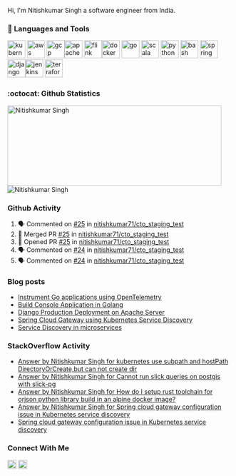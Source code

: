 
Hi, I'm Nitishkumar Singh a software engineer from India.

### 🧰 Languages and Tools
<p align="left"><img src="https://www.vectorlogo.zone/logos/kubernetes/kubernetes-icon.svg" alt="kubernetes" width="40" height="40"/> <img src="https://www.vectorlogo.zone/logos/amazon_aws/amazon_aws-ar21.svg" alt="aws" width="40" height="40"/> <img src="https://www.vectorlogo.zone/logos/google_cloud/google_cloud-icon.svg" alt="gcp" width="40" height="40"/><img src="https://www.vectorlogo.zone/logos/apache_spark/apache_spark-ar21.svg" alt="apache spark" width="40" height="40"/> <img src="https://www.vectorlogo.zone/logos/apache_flink/apache_flink-icon.svg" alt="flink" width="40" height="40"/><img src="https://www.vectorlogo.zone/logos/docker/docker-official.svg" alt="docker" width="40" height="40"/> <img src="https://www.vectorlogo.zone/logos/golang/golang-official.svg" alt="go" width="40" height="40"/> <img src="https://www.vectorlogo.zone/logos/scala-lang/scala-lang-icon.svg" alt="scala" width="40" height="40"/> <img src="https://www.vectorlogo.zone/logos/python/python-official.svg" alt="python" width="40" height="40"/> <img src="https://www.vectorlogo.zone/logos/gnu_bash/gnu_bash-icon.svg" alt="bash" width="40" height="40"/> <img src="https://www.vectorlogo.zone/logos/springio/springio-icon.svg" alt="spring" width="40" height="40"/> <img src="https://www.vectorlogo.zone/logos/djangoproject/djangoproject-ar21.svg" alt="django" width="40" height="40"/><img src="https://www.vectorlogo.zone/logos/jenkins/jenkins-icon.svg" alt="jenkins" width="40" height="40"/> <img src="https://www.vectorlogo.zone/logos/terraformio/terraformio-ar21.svg" alt="terraform" width="40" height="40"/>
</p>


### :octocat: Github Statistics
<p align="left">
<img  src="https://github-readme-stats.vercel.app/api?username=nitishkumar71&show_icons=true&theme=radical" alt="Nitishkumar Singh" width="480" height="180" />
<img src="https://github-readme-stats.vercel.app/api/top-langs/?username=nitishkumar71&exclude_repo=blog.nitishkumarsingh.xyz&layout=compact&hide=html&theme=radical&langs_count=10" alt="Nitishkumar Singh"/>
</p>

### Github Activity
<!--START_SECTION:activity-->
1. 🗣 Commented on [#25](https://github.com/nitishkumar71/cto_staging_test/pull/25#issuecomment-1730006305) in [nitishkumar71/cto_staging_test](https://github.com/nitishkumar71/cto_staging_test)
2. 🎉 Merged PR [#25](https://github.com/nitishkumar71/cto_staging_test/pull/25) in [nitishkumar71/cto_staging_test](https://github.com/nitishkumar71/cto_staging_test)
3. 💪 Opened PR [#25](https://github.com/nitishkumar71/cto_staging_test/pull/25) in [nitishkumar71/cto_staging_test](https://github.com/nitishkumar71/cto_staging_test)
4. 🗣 Commented on [#24](https://github.com/nitishkumar71/cto_staging_test/pull/24#issuecomment-1729794610) in [nitishkumar71/cto_staging_test](https://github.com/nitishkumar71/cto_staging_test)
5. 🗣 Commented on [#24](https://github.com/nitishkumar71/cto_staging_test/pull/24#issuecomment-1729619150) in [nitishkumar71/cto_staging_test](https://github.com/nitishkumar71/cto_staging_test)
<!--END_SECTION:activity-->

### Blog posts
<!-- BLOG-POST-LIST:START -->
- [Instrument Go applications using OpenTelemetry](https://blog.nitishkumarsingh.xyz/2023-05-22-instrument-go-applications-using-opentelemetry/)
- [Build Console Application in Golang](https://blog.nitishkumarsingh.xyz/2020-10-03-build-console-application-in-golang/)
- [Django Production Deployment on Apache Server](https://blog.nitishkumarsingh.xyz/2020-09-02-django-production-deployment-using-apache-server-and-docker/)
- [Spring Cloud Gateway using Kubernetes Service Discovery](https://blog.nitishkumarsingh.xyz/2019-10-11-spring-cloud-gateway-using-kubernetes-service-discovery/)
- [Service Discovery in microservices](https://blog.nitishkumarsingh.xyz/2019-10-07-service-discvery-in-microservices/)
<!-- BLOG-POST-LIST:END -->

### StackOverflow Activity
<!-- STACKOVERFLOW:START -->
- [Answer by Nitishkumar Singh for kubernetes use subpath and hostPath DirectoryOrCreate,but can not create dir](https://stackoverflow.com/questions/68935563/kubernetes-use-subpath-and-hostpath-directoryorcreate-but-can-not-create-dir/68936237#68936237)
- [Answer by Nitishkumar Singh for Cannot run slick queries on postgis with slick-pg](https://stackoverflow.com/questions/63637096/cannot-run-slick-queries-on-postgis-with-slick-pg/64260108#64260108)
- [Answer by Nitishkumar Singh for How do I setup rust toolchain for orjson python library build in an alpine docker image?](https://stackoverflow.com/questions/62207959/how-do-i-setup-rust-toolchain-for-orjson-python-library-build-in-an-alpine-docke/62400444#62400444)
- [Answer by Nitishkumar Singh for Spring cloud gateway configuration issue in Kubernetes service discovery](https://stackoverflow.com/questions/58366684/spring-cloud-gateway-configuration-issue-in-kubernetes-service-discovery/58470819#58470819)
- [Spring cloud gateway configuration issue in Kubernetes service discovery](https://stackoverflow.com/questions/58366684/spring-cloud-gateway-configuration-issue-in-kubernetes-service-discovery)
<!-- STACKOVERFLOW:END -->

### Connect With Me
<a href="https://www.linkedin.com/in/nitishkumarsingh71/" target="blank"><img align="center" src="https://www.vectorlogo.zone/logos/linkedin/linkedin-icon.svg" alt="nitishkumar71" width="20" height="20"/></a>
<a href="https://twitter.com/Nitishkumar071" target="blank"><img align="center" src="https://www.vectorlogo.zone/logos/twitter/twitter-icon.svg" alt="nitishkumar071" width="20" height="20"/></a>
